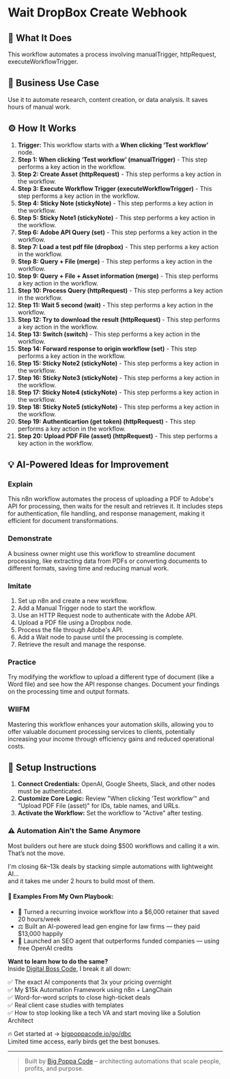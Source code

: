 # Wait DropBox Create Webhook

## 🚀 What It Does
This workflow automates a process involving manualTrigger, httpRequest, executeWorkflowTrigger.

## 💼 Business Use Case
Use it to automate research, content creation, or data analysis. It saves hours of manual work.

## ⚙️ How It Works
1.  **Trigger:** This workflow starts with a **When clicking ‘Test workflow’** node.
2. **Step 1: When clicking ‘Test workflow’ (manualTrigger)** - This step performs a key action in the workflow.
3. **Step 2: Create Asset (httpRequest)** - This step performs a key action in the workflow.
4. **Step 3: Execute Workflow Trigger (executeWorkflowTrigger)** - This step performs a key action in the workflow.
5. **Step 4: Sticky Note (stickyNote)** - This step performs a key action in the workflow.
6. **Step 5: Sticky Note1 (stickyNote)** - This step performs a key action in the workflow.
7. **Step 6: Adobe API Query (set)** - This step performs a key action in the workflow.
8. **Step 7: Load a test pdf file (dropbox)** - This step performs a key action in the workflow.
9. **Step 8: Query + File (merge)** - This step performs a key action in the workflow.
10. **Step 9: Query + File + Asset information (merge)** - This step performs a key action in the workflow.
11. **Step 10: Process Query (httpRequest)** - This step performs a key action in the workflow.
12. **Step 11: Wait 5 second (wait)** - This step performs a key action in the workflow.
13. **Step 12: Try to download the result (httpRequest)** - This step performs a key action in the workflow.
14. **Step 13: Switch (switch)** - This step performs a key action in the workflow.
15. **Step 14: Forward response to origin workflow (set)** - This step performs a key action in the workflow.
16. **Step 15: Sticky Note2 (stickyNote)** - This step performs a key action in the workflow.
17. **Step 16: Sticky Note3 (stickyNote)** - This step performs a key action in the workflow.
18. **Step 17: Sticky Note4 (stickyNote)** - This step performs a key action in the workflow.
19. **Step 18: Sticky Note5 (stickyNote)** - This step performs a key action in the workflow.
20. **Step 19: Authenticartion (get token) (httpRequest)** - This step performs a key action in the workflow.
21. **Step 20: Upload PDF File (asset) (httpRequest)** - This step performs a key action in the workflow.

## 💡 AI-Powered Ideas for Improvement
### Explain
This n8n workflow automates the process of uploading a PDF to Adobe's API for processing, then waits for the result and retrieves it. It includes steps for authentication, file handling, and response management, making it efficient for document transformations.

### Demonstrate
A business owner might use this workflow to streamline document processing, like extracting data from PDFs or converting documents to different formats, saving time and reducing manual work.

### Imitate
1. Set up n8n and create a new workflow.
2. Add a Manual Trigger node to start the workflow.
3. Use an HTTP Request node to authenticate with the Adobe API.
4. Upload a PDF file using a Dropbox node.
5. Process the file through Adobe's API.
6. Add a Wait node to pause until the processing is complete.
7. Retrieve the result and manage the response.

### Practice
Try modifying the workflow to upload a different type of document (like a Word file) and see how the API response changes. Document your findings on the processing time and output formats.

### WIIFM
Mastering this workflow enhances your automation skills, allowing you to offer valuable document processing services to clients, potentially increasing your income through efficiency gains and reduced operational costs.

## 🔧 Setup Instructions
1. **Connect Credentials:** OpenAI, Google Sheets, Slack, and other nodes must be authenticated.
2. **Customize Core Logic:** Review "When clicking ‘Test workflow’" and "Upload PDF File (asset)" for IDs, table names, and URLs.
3. **Activate the Workflow:** Set the workflow to "Active" after testing.

### ⚠️ Automation Ain’t the Same Anymore

Most builders out here are stuck doing $500 workflows and calling it a win.  
That’s not the move.  

I'm closing $6k–$13k deals by stacking simple automations with lightweight AI...  
and it takes me under 2 hours to build most of them.

#### 🧠 Examples From My Own Playbook:
- 🔁 Turned a recurring invoice workflow into a $6,000 retainer that saved 20 hours/week  
- ⚖️ Built an AI-powered lead gen engine for law firms — they paid $13,000 happily  
- 🚀 Launched an SEO agent that outperforms funded companies — using free OpenAI credits  

**Want to learn how to do the same?**  
Inside [Digital Boss Code](https://bigpoppacode.io/go/dbc), I break it all down:

✅ The exact AI components that 3x your pricing overnight  
✅ My $15k Automation Framework using n8n + LangChain  
✅ Word-for-word scripts to close high-ticket deals  
✅ Real client case studies with templates  
✅ How to stop looking like a tech VA and start moving like a Solution Architect  

🔥 Get started at → [bigpoppacode.io/go/dbc](https://bigpoppacode.io/go/dbc)  
Limited time access, early birds get the best bonuses.

---
> Built by [Big Poppa Code](https://bigpoppacode.io) – architecting automations that scale people, profits, and purpose.
